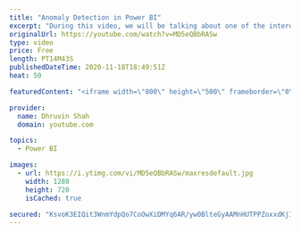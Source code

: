```yaml
---
title: "Anomaly Detection in Power BI"
excerpt: "During this video, we will be talking about one of the interesting features of Power BI which is Anomaly Detection. We will be talking everything about Anomaly Detection in Power BI in detail with the help of an example. Anomaly detection helps us to enhance our line charts by automatically detecting"
originalUrl: https://youtube.com/watch?v=MD5eQBbRASw
type: video
price: Free
length: PT14M43S
publishedDateTime: 2020-11-18T18:49:51Z
heat: 50

featuredContent: "<iframe width=\"800\" height=\"500\" frameborder=\"0\" src=\"https://www.youtube.com/embed/MD5eQBbRASw\" allow=\"accelerometer; autoplay; encrypted-media; gyroscope; picture-in-picture\" allowfullscreen></iframe>"

provider:
  name: Dhruvin Shah
  domain: youtube.com

topics:
  - Power BI

images:
  - url: https://i.ytimg.com/vi/MD5eQBbRASw/maxresdefault.jpg
    width: 1280
    height: 720
    isCached: true

secured: "KsvoK3EIQit3WnmYdpQo7CoOwXiDMYq6AR/yw0BlteGyAAMnHUTPPZoxxdKjIa49yp6vWQsmzSapg0hST7ho+lTH/amZ0IA+l6IFJxnO4/y/snYPvAFd3ZR1w0qz7Gq/eUCSudwI6gt1ZP/2oWvzZjiu/6RsyHwlDygnnxB5FAnrCun4lhxyfK/ln6KFPMM09ptz6L2WSkENqnt0wL/5xkuBPiB/QpJPLaslFGxlcNPvU5ULHtUnk0gALclsRqXjPBBHkMNZ8qntxRTU5wG8lD4OKtug+BKNJAT5nD/7p/CtNfEBm/3KniYYzrJnjBMQpDo1n0+KLTMeWBMWAVQ2+gK4I/t2us4/rbLh6RJnvTBl6L8LZbrVR98BMOpDbSGOPR++dxylVzd7VGweiBdoRIUtnBW6aGIVlXs2dTvotKA=;jr9LlKJ1iUq5mkOfdf/9Ew=="
---
```


